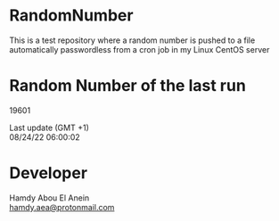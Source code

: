 # RandomNumber    
This is a test repository where a random number is pushed to a file automatically passwordless from a cron job in my Linux CentOS server    
# Random Number of the last run   
19601
      
Last update (GMT +1)    
08/24/22 06:00:02
# Developer    
Hamdy Abou El Anein   
hamdy.aea@protonmail.com
